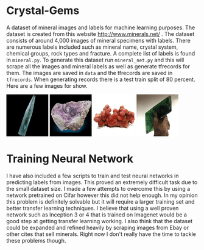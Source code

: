 # Crystal-Gems
A dataset of mineral images and labels for machine learning purposes. The dataset is created from this website http://www.minerals.net/ . The dataset consists of around 4,000 images of mineral specimens with labels. There are numerous labels included such as mineral name, crystal system, chemical groups, rock types and fracture.  A complete list of labels is found in `mineral.py`. To generate this dataset run `mineral_net.py` and this will scrape all the images and mineral labels as well as generate tfrecords for them. The images are saved in `data` and the tfrecords are saved in `tfrecords`. When generating records there is a test train split of 80 percent. Here are a few images for show.

![alt tag](https://github.com/loliverhennigh/Crystal-Gems/blob/master/data/aquamarine/aquamarine-terminated-pyramidal-brazil-thb.jpg)
![alt tag](https://github.com/loliverhennigh/Crystal-Gems/blob/master/data/clinochlore/clinochlore-kammererite-woods-chrome-thb.jpg)
![alt tag](https://github.com/loliverhennigh/Crystal-Gems/blob/master/data/inesite/inesite-botryoidal-wessels-s-africa-t.jpg)
![alt tag](https://github.com/loliverhennigh/Crystal-Gems/blob/master/data/vivianite/vivianite-tomokoni-potosi-bolivia-t.jpg)

# Training Neural Network
I have also included a few scripts to train and test neural networks in predicting labels from images. This proved an extremely difficult task due to the small dataset size. I made a few attempts to overcome this by using a network pretrained on Cifar however this did not help enough. In my opinion this problem is definitely solvable but it will require a larger training set and better transfer learning techniques. I believe that using a well proven network such as Inception 3 or 4 that is trained on Imagenet would be a good step at getting transfer learning working. I also think that the dataset could be expanded and refined heavily by scraping images from Ebay or other cites that sell minerals. Right now I don't really have the time to tackle these problems though.
